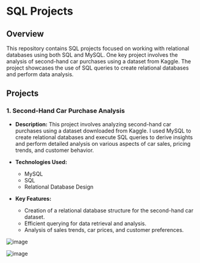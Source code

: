 # SQL Projects

## Overview
This repository contains SQL projects focused on working with relational databases using both SQL and MySQL. One key project involves the analysis of second-hand car purchases using a dataset from Kaggle. The project showcases the use of SQL queries to create relational databases and perform data analysis.

## Projects

### 1. Second-Hand Car Purchase Analysis
- **Description:** 
  This project involves analyzing second-hand car purchases using a dataset downloaded from Kaggle. I used MySQL to create relational databases and execute SQL queries to derive insights and perform detailed analysis on various aspects of car sales, pricing trends, and customer behavior.
  
- **Technologies Used:**
  - MySQL
  - SQL
  - Relational Database Design

- **Key Features:**
  - Creation of a relational database structure for the second-hand car dataset.
  - Efficient querying for data retrieval and analysis.
  - Analysis of sales trends, car prices, and customer preferences.

![image](https://github.com/user-attachments/assets/7b70c65f-379d-4866-ba86-16b322255e59)

![image](https://github.com/user-attachments/assets/b7def673-4b97-40cf-9aec-366803f87906)

